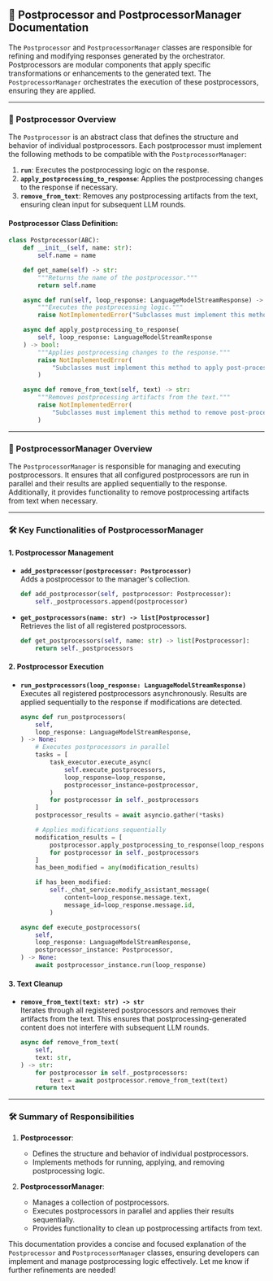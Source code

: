 ## 📘 Postprocessor and PostprocessorManager Documentation

The `Postprocessor` and `PostprocessorManager` classes are responsible for refining and modifying responses generated by the orchestrator. Postprocessors are modular components that apply specific transformations or enhancements to the generated text. The `PostprocessorManager` orchestrates the execution of these postprocessors, ensuring they are applied.

---

### 🔑 Postprocessor Overview

The `Postprocessor` is an abstract class that defines the structure and behavior of individual postprocessors. Each postprocessor must implement the following methods to be compatible with the `PostprocessorManager`:

1. **`run`**: Executes the postprocessing logic on the response.
2. **`apply_postprocessing_to_response`**: Applies the postprocessing changes to the response if necessary.
3. **`remove_from_text`**: Removes any postprocessing artifacts from the text, ensuring clean input for subsequent LLM rounds.

#### Postprocessor Class Definition:
```python
class Postprocessor(ABC):
    def __init__(self, name: str):
        self.name = name

    def get_name(self) -> str:
        """Returns the name of the postprocessor."""
        return self.name

    async def run(self, loop_response: LanguageModelStreamResponse) -> str:
        """Executes the postprocessing logic."""
        raise NotImplementedError("Subclasses must implement this method.")

    async def apply_postprocessing_to_response(
        self, loop_response: LanguageModelStreamResponse
    ) -> bool:
        """Applies postprocessing changes to the response."""
        raise NotImplementedError(
            "Subclasses must implement this method to apply post-processing to the response."
        )

    async def remove_from_text(self, text) -> str:
        """Removes postprocessing artifacts from the text."""
        raise NotImplementedError(
            "Subclasses must implement this method to remove post-processing from the message."
        )
```

---

### 🔑 PostprocessorManager Overview

The `PostprocessorManager` is responsible for managing and executing postprocessors. It ensures that all configured postprocessors are run in parallel and their results are applied sequentially to the response. Additionally, it provides functionality to remove postprocessing artifacts from text when necessary.

---

### 🛠️ Key Functionalities of PostprocessorManager

#### 1. **Postprocessor Management**
   - **`add_postprocessor(postprocessor: Postprocessor)`**  
     Adds a postprocessor to the manager's collection.  
     ```python
     def add_postprocessor(self, postprocessor: Postprocessor):
         self._postprocessors.append(postprocessor)
     ```

   - **`get_postprocessors(name: str) -> list[Postprocessor]`**  
     Retrieves the list of all registered postprocessors.  
     ```python
     def get_postprocessors(self, name: str) -> list[Postprocessor]:
         return self._postprocessors
     ```

#### 2. **Postprocessor Execution**
   - **`run_postprocessors(loop_response: LanguageModelStreamResponse)`**  
     Executes all registered postprocessors asynchronously. Results are applied sequentially to the response if modifications are detected.  
     ```python
     async def run_postprocessors(
         self,
         loop_response: LanguageModelStreamResponse,
     ) -> None:
         # Executes postprocessors in parallel
         tasks = [
             task_executor.execute_async(
                 self.execute_postprocessors,
                 loop_response=loop_response,
                 postprocessor_instance=postprocessor,
             )
             for postprocessor in self._postprocessors
         ]
         postprocessor_results = await asyncio.gather(*tasks)

         # Applies modifications sequentially
         modification_results = [
             postprocessor.apply_postprocessing_to_response(loop_response)
             for postprocessor in self._postprocessors
         ]
         has_been_modified = any(modification_results)

         if has_been_modified:
             self._chat_service.modify_assistant_message(
                 content=loop_response.message.text,
                 message_id=loop_response.message.id,
             )

     async def execute_postprocessors(
         self,
         loop_response: LanguageModelStreamResponse,
         postprocessor_instance: Postprocessor,
     ) -> None:
         await postprocessor_instance.run(loop_response)
     ```

#### 3. **Text Cleanup**
   - **`remove_from_text(text: str) -> str`**  
     Iterates through all registered postprocessors and removes their artifacts from the text. This ensures that postprocessing-generated content does not interfere with subsequent LLM rounds.  
     ```python
     async def remove_from_text(
         self,
         text: str,
     ) -> str:
         for postprocessor in self._postprocessors:
             text = await postprocessor.remove_from_text(text)
         return text
     ```

---

### 🛠️ Summary of Responsibilities

1. **Postprocessor**:
   - Defines the structure and behavior of individual postprocessors.
   - Implements methods for running, applying, and removing postprocessing logic.

2. **PostprocessorManager**:
   - Manages a collection of postprocessors.
   - Executes postprocessors in parallel and applies their results sequentially.
   - Provides functionality to clean up postprocessing artifacts from text.

This documentation provides a concise and focused explanation of the `Postprocessor` and `PostprocessorManager` classes, ensuring developers can implement and manage postprocessing logic effectively. Let me know if further refinements are needed!